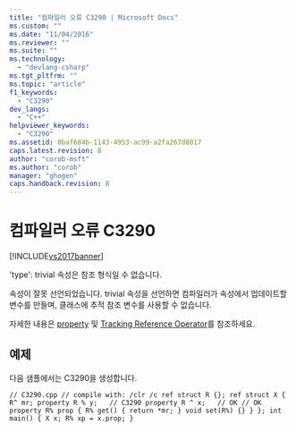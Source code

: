 ```yaml
---
title: "컴파일러 오류 C3290 | Microsoft Docs"
ms.custom: ""
ms.date: "11/04/2016"
ms.reviewer: ""
ms.suite: ""
ms.technology: 
  - "devlang-csharp"
ms.tgt_pltfrm: ""
ms.topic: "article"
f1_keywords: 
  - "C3290"
dev_langs: 
  - "C++"
helpviewer_keywords: 
  - "C3290"
ms.assetid: 0baf684b-1143-4953-ac99-a2fa267d8017
caps.latest.revision: 8
author: "corob-msft"
ms.author: "corob"
manager: "ghogen"
caps.handback.revision: 8
---
```

# 컴파일러 오류 C3290
[!INCLUDE[vs2017banner](../../assembler/inline/includes/vs2017banner.md)]

'type': trivial 속성은 참조 형식일 수 없습니다.  
  
 속성이 잘못 선언되었습니다. trivial 속성을 선언하면 컴파일러가 속성에서 업데이트할 변수를 만들며, 클래스에 추적 참조 변수를 사용할 수 없습니다.  
  
 자세한 내용은 [property](../../windows/property-cpp-component-extensions.md) 및 [Tracking Reference Operator](../../windows/tracking-reference-operator-cpp-component-extensions.md)를 참조하세요.  
  
## 예제  
 다음 샘플에서는 C3290을 생성합니다.  
  
```  
// C3290.cpp // compile with: /clr /c ref struct R {}; ref struct X { R^ mr; property R % y;   // C3290 property R ^ x;   // OK // OK property R% prop { R% get() { return *mr; } void set(R%) {} } }; int main() { X x; R% xp = x.prop; }  
```